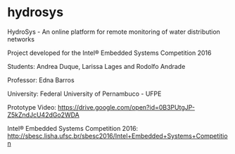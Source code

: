 # hydrosys
HydroSys - An online platform for remote monitoring  of water distribution networks

Project developed for the Intel® Embedded Systems Competition 2016

Students: Andrea Duque, Larissa Lages and Rodolfo Andrade

Professor: Edna Barros

University: Federal University of Pernambuco - UFPE

Prototype Video: https://drive.google.com/open?id=0B3PUtgJP-Z5kZndJcU42dGo2WDA

Intel® Embedded Systems Competition 2016: http://sbesc.lisha.ufsc.br/sbesc2016/Intel+Embedded+Systems+Competition
